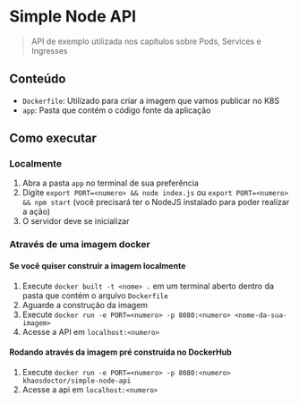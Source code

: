 # Simple Node API

> API de exemplo utilizada nos capítulos sobre Pods, Services e Ingresses

## Conteúdo

- `Dockerfile`: Utilizado para criar a imagem que vamos publicar no K8S
- `app`: Pasta que contém o código fonte da aplicação 

## Como executar

### Localmente

1. Abra a pasta `app` no terminal de sua preferência
2. Digite `export PORT=<numero> && node index.js` ou `export PORT=<numero> && npm start` (você precisará ter o NodeJS instalado para poder realizar a ação)
3. O servidor deve se inicializar

### Através de uma imagem docker

#### Se você quiser construir a imagem localmente

1. Execute `docker built -t <nome> .` em um terminal aberto dentro da pasta que contém o arquivo `Dockerfile`
2. Aguarde a construção da imagem
3. Execute `docker run -e PORT=<numero> -p 8080:<numero> <nome-da-sua-imagem>`
4. Acesse a API em `localhost:<numero>`

#### Rodando através da imagem pré construída no DockerHub

1. Execute `docker run -e PORT=<numero> -p 8080:<numero> khaosdoctor/simple-node-api`
2. Acesse a api em `localhost:<numero>`

